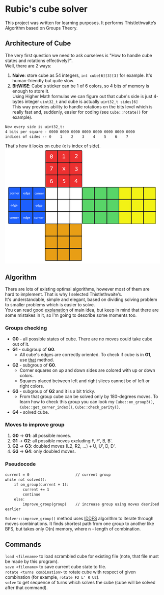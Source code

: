 # Rubic's cube solver

This project was written for learning purposes. It performs Thistlethwaite’s Algorithm based on Groups Theory.

## Architecture of Cube

The very first question we need to ask ourselves is "How to handle cube states and rotations effectively?".\
Well, there are 2 ways:
1. **Naive**: store cube as 54 integers, `int cube[6][3][3]` for example. It's human-friendly but quite slow.
2. **BitWISE**: Cube's sticker can be 1 of 6 colors, so 4 bits of memory is enough to store it. \
Using Higher Math formulas we can figure out that cube's side is just 4-bytes integer `uint32_t` and cube is actually `uint32_t sides[6]`\
This way provides ability to handle rotations on the bits level which is really fast and, suddenly, easier for coding (see `Cube::rotate()` for example).

```
Now every side is uint32_t:
4 bits per square - 0000 0000 0000 0000 0000 0000 0000 0000
indices of sides -- 0    1    2    3    4    5    6    7    
```

That's how it looks on cube (x is index of side).
![Flat view](https://github.com/thermo911/RubicsCubeSolver/blob/master/images/cube.png)

## Algorithm

There are lots of existing optimal algorithms, however most of them are hard to implement. That is why I selected Thistlethwaite’s. \
It's understandable, simple and elegant, based on dividing solving problem to smaller problems which is easier to solve.  \
You can read good [explanation](https://medium.com/@benjamin.botto/implementing-an-optimal-rubiks-cube-solver-using-korf-s-algorithm-bf750b332cf9) of main idea, but
keep in mind that there are some mistakes in it, so I'm going to describe some moments too.

### Groups checking
* **G0** - all possible states of cube. There are no moves could take cube out of it.  
* **G1** - subgroup of **G0**.
  * All cube's edges are correctly oriented. 
To check if cube is in **G1**, use [that](http://cube.rider.biz/zz.php?p=eoline) method.
* **G2** - subgroup of **G0**.
  * Corner squares on up and down sides are colored with up or down colors.
  * Squares placed between left and right slices cannot be of left or right colors.
* **G3** - subgroup of **G2** and it is a bit tricky.
  * From that group cube can be solved only by 180-degrees moves.
To learn how to check this group you can look my `Cube::on_group3()`, `Cube::get_corner_index()`, `Cube::check_parity()`.
* **G4** - solved cube.

### Moves to improve group
1. **G0** -> **G1**: all possible moves.
2. **G1** -> **G2**: all possible moves excluding F, F', B, B'.
3. **G2** -> **G3**: doubled moves (L2, R2, ...) + U, U', D, D'.
4. **G3** -> **G4**: only doubled moves.

### Pseudocode
```
current = 0                     // current group
while not solved():
    if on_group(current + 1):
        current += 1
        continue
    else:
        improve_group(group)    // increase group using moves desribed earlier 
```
`Solver::improve_group()` method uses [IDDFS](https://en.wikipedia.org/wiki/Iterative_deepening_depth-first_search#:~:text=In%20computer%20science%2C%20iterative%20deepening,until%20the%20goal%20is%20found) algorithm to iterate through moves combinations. 
It finds shortest path from one group to another like BFS, but takes only O(n) memory, where n - length of combination.

## Commands
`load <filename>` to load scrambled cube for existing file (note, that file must be made by this program). \
`save <filename>` to save current cube state to file. \
`rotate <turns combination>` to rotate cube with respect of given combination (for example, `rotate F2 L' R U2`). \
`solve` to get sequence of turns which solves the cube (cube will be solved after that command).
